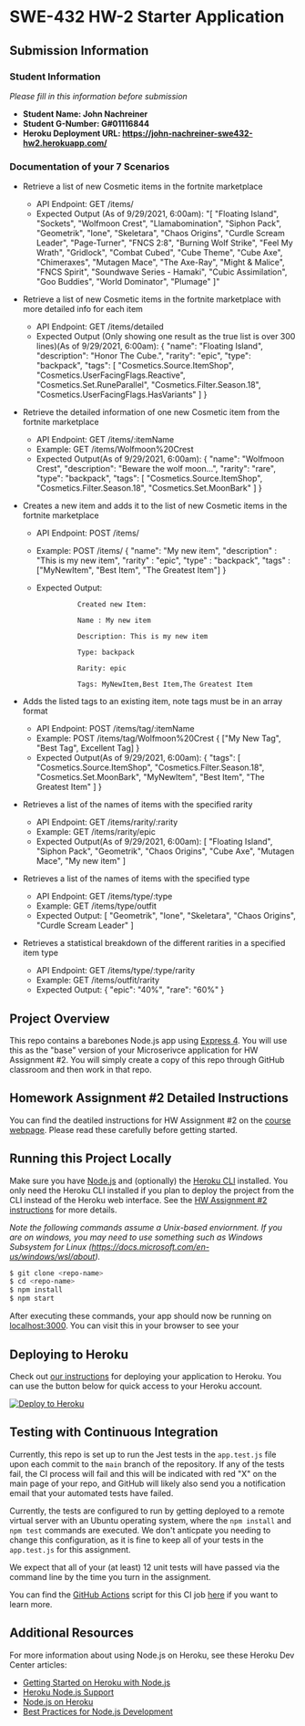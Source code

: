 # SWE-432 HW-2 Starter Application

## Submission Information

### Student Information

*Please fill in this information before submission*

* **Student Name: John Nachreiner** 
* **Student G-Number: G#01116844** 
* **Heroku Deployment URL: https://john-nachreiner-swe432-hw2.herokuapp.com/**

### Documentation of your 7 Scenarios

* Retrieve a list of new Cosmetic items in the fortnite marketplace
  * API Endpoint: GET /items/
  * Expected Output (As of 9/29/2021, 6:00am): "[
                        "Floating Island",
                        "Sockets",
                        "Wolfmoon Crest",
                        "Llamabomination",
                        "Siphon Pack",
                        "Geometrik",
                        "Ione",
                        "Skeletara",
                        "Chaos Origins",
                        "Curdle Scream Leader",
                        "Page-Turner",
                        "FNCS 2:8",
                        "Burning Wolf Strike",
                        "Feel My Wrath",
                        "Gridlock",
                        "Combat Cubed",
                        "Cube Theme",
                        "Cube Axe",
                        "Chimeraxes",
                        "Mutagen Mace",
                        "The Axe-Ray",
                        "Might & Malice",
                        "FNCS Spirit",
                        "Soundwave Series - Hamaki",
                        "Cubic Assimilation",
                        "Goo Buddies",
                        "World Dominator",
                        "Plumage"
                    ]"

* Retrieve a list of new Cosmetic items in the fortnite marketplace with more detailed info for each item
  * API Endpoint: GET /items/detailed
  * Expected Output (Only showing one result as the true list is over 300 lines)(As of 9/29/2021, 6:00am):
    {
        "name": "Floating Island",
        "description": "Honor The Cube.",
        "rarity": "epic",
        "type": "backpack",
        "tags": [
            "Cosmetics.Source.ItemShop",
            "Cosmetics.UserFacingFlags.Reactive",
            "Cosmetics.Set.RuneParallel",
            "Cosmetics.Filter.Season.18",
            "Cosmetics.UserFacingFlags.HasVariants"
          ]
    }

* Retrieve the detailed information of one new Cosmetic item from the fortnite marketplace
  * API Endpoint: GET /items/:itemName
  * Example: GET /items/Wolfmoon%20Crest
  * Expected Output(As of 9/29/2021, 6:00am):
  {
    "name": "Wolfmoon Crest",
    "description": "Beware the wolf moon...",
    "rarity": "rare",
    "type": "backpack",
    "tags": [
        "Cosmetics.Source.ItemShop",
        "Cosmetics.Filter.Season.18",
        "Cosmetics.Set.MoonBark"
    ]
  }

* Creates a new item and adds it to the list of new Cosmetic items in the fortnite marketplace
  * API Endpoint: POST /items/
  * Example: POST /items/
  {
    "name": "My new item",
    "description" : "This is my new item",
    "rarity" : "epic",
    "type" : "backpack",
    "tags" : ["MyNewItem", "Best Item", "The Greatest Item"]
  }
  * Expected Output:

                  Created new Item:

                  Name : My new item

                  Description: This is my new item

                  Type: backpack

                  Rarity: epic

                  Tags: MyNewItem,Best Item,The Greatest Item

* Adds the listed tags to an existing item, note tags must be in an array format
  * API Endpoint: POST /items/tag/:itemName
  * Example: POST /items/tag/Wolfmoon%20Crest
  {
    ["My New Tag", "Best Tag", Excellent Tag]
  }
  * Expected Output(As of 9/29/2021, 6:00am): 
                    {
                      "tags": [
                          "Cosmetics.Source.ItemShop",
                          "Cosmetics.Filter.Season.18",
                          "Cosmetics.Set.MoonBark",
                          "MyNewItem",
                          "Best Item",
                          "The Greatest Item"
                          ]
                    }

* Retrieves a list of the names of items with the specified rarity
  * API Endpoint: GET /items/rarity/:rarity
  * Example: GET /items/rarity/epic
  * Expected Output(As of 9/29/2021, 6:00am): 
                    [
                      "Floating Island",
                      "Siphon Pack",
                      "Geometrik",
                      "Chaos Origins",
                      "Cube Axe",
                      "Mutagen Mace",
                      "My new item"
                    ]

* Retrieves a list of the names of items with the specified type
  * API Endpoint: GET /items/type/:type
  * Example: GET /items/type/outfit
  * Expected Output: 
                  [
                    "Geometrik",
                    "Ione",
                    "Skeletara",
                    "Chaos Origins",
                    "Curdle Scream Leader"
                  ]

* Retrieves a statistical breakdown of the different rarities in a specified item type
  * API Endpoint: GET /items/type/:type/rarity
  * Example: GET /items/outfit/rarity
  * Expected Output: 
                    {
                        "epic": "40%",
                        "rare": "60%"
                    }

## Project Overview

This repo contains a barebones Node.js app using [Express 4](http://expressjs.com/). You will use this as the "base" version of your Microserivce application for HW Assignment #2. You will simply create a copy of this repo through GitHub classroom and then work in that repo. 

## Homework Assignment #2 Detailed Instructions

You can find the deatiled instructions for HW Assignment #2 on the [course webpage](https://cs.gmu.edu/~kpmoran/teaching/swe-432-f21/hw2). Please read these carefully before getting started.

## Running this Project Locally

Make sure you have [Node.js](http://nodejs.org/) and (optionally) the [Heroku CLI](https://cli.heroku.com/) installed. You only need the Heroku CLI installed if you plan to deploy the project from the CLI instead of the Heroku web interface. See the [HW Assignment #2 instructions](https://cs.gmu.edu/~kpmoran/teaching/swe-432-f21/hw2) for more details.

*Note the following commands assume a Unix-based enviornment. If you are on windows, you may need to use something such as Windows Subsystem for Linux (https://docs.microsoft.com/en-us/windows/wsl/about).*

```sh
$ git clone <repo-name>
$ cd <repo-name>
$ npm install
$ npm start
```

After executing these commands, your app should now be running on [localhost:3000](http://localhost:3000/). You can visit this in your browser to see your 

## Deploying to Heroku

Check out [our instructions](https://cs.gmu.edu/~kpmoran/teaching/swe-432-f21/hw2) for deploying your application to Heroku. You can use the button below for quick access to your Heroku account.

[![Deploy to Heroku](https://www.herokucdn.com/deploy/button.png)](https://heroku.com/deploy)

## Testing with Continuous Integration

Currently, this repo is set up to run the Jest tests in the `app.test.js` file upon each commit to the `main` branch of the repository. If any of the tests fail, the CI process will fail and this will be indicated with red "X" on the main page of your repo, and GitHub will likely also send you a notification email that your automated tests have failed.

Currently, the tests are configured to run by getting deployed to a remote virtual server with an Ubuntu operating system, where the `npm install` and `npm test` commands are executed. We don't anticpate you needing to change this configuration, as it is fine to keep all of your tests in the `app.test.js` for this assignment. 

We expect that all of your (at least) 12 unit tests will have passed via the command line by the time you turn in the assignment.

You can find the [GitHub Actions](https://github.com/features/actions) script for this CI job [here](.github/workflows/ci.yml) if you want to learn more.

## Additional Resources

For more information about using Node.js on Heroku, see these Heroku Dev Center articles:

- [Getting Started on Heroku with Node.js](https://devcenter.heroku.com/articles/getting-started-with-nodejs)
- [Heroku Node.js Support](https://devcenter.heroku.com/articles/nodejs-support)
- [Node.js on Heroku](https://devcenter.heroku.com/categories/nodejs)
- [Best Practices for Node.js Development](https://devcenter.heroku.com/articles/node-best-practices)
